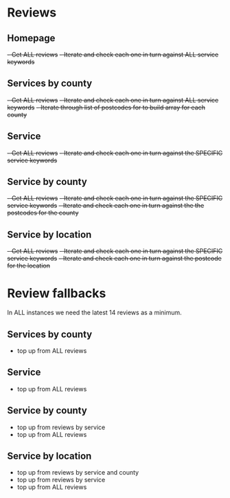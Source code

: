 # Reviews

## Homepage

~~- Get ALL reviews~~
~~- Iterate and check each one in turn against ALL service keywords~~

## Services by county

~~- Get ALL reviews~~
~~- Iterate and check each one in turn against ALL service keywords~~
~~- Iterate through list of postcodes for to build array for each county~~

## Service

~~- Get ALL reviews~~
~~- Iterate and check each one in turn against the SPECIFIC service keywords~~

## Service by county

~~- Get ALL reviews~~
~~- Iterate and check each one in turn against the SPECIFIC service keywords~~
~~- Iterate and check each one in turn against the the postcodes for the county~~

## Service by location

~~- Get ALL reviews~~
~~- Iterate and check each one in turn against the SPECIFIC service keywords~~
~~- Iterate and check each one in turn against the postcode for the location~~

# Review fallbacks

In ALL instances we need the latest 14 reviews as a minimum.

## Services by county

- top up from ALL reviews

## Service

- top up from ALL reviews

## Service by county

- top up from reviews by service
- top up from ALL reviews

## Service by location

- top up from reviews by service and county
- top up from reviews by service
- top up from ALL reviews
